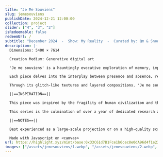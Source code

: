 ```yaml
---
title: "Je Me Souviens"
slug: jemesouviens
publishDate: 2024-12-21 12:00:00
collection: project
slider: ["4", "3", "2"]
isRedeemable: false
redeemUrl: /
subtitle: "December 2024  -  Show: My Reality  -  Curated by: Qm & Snow  -  Hosted by: Cloud Art Museum"
description: |-
  Dimensions: 5400 × 7614

  Creation Medium: Generative digital art

  'Je me souviens' is a hauntingly evocative exploration of memory, impermanence, and the passage of time. Rooted in the spirit of nostalgia and loss, the collection captures the echoes of what once was — decayed cityscapes, fragmented structures, and spectral presences that linger like afterimages in the mind.

  Each piece delves into the interplay between presence and absence, revealing the liminal spaces where history fades and the remnants of the past whisper their stories. The title, drawn from the iconic Québecois motto, transcends its origin to embody a universal reflection on collective and personal memory — what we carry forward, what we leave behind, and what persists despite the erasure of time.

  Through its glitch-like textures and layered compositions, 'Je me souviens' invites viewers to reflect on their own connections to place, memory, and the inevitable transformation of all things.

  ||==INSPIRATION==||

  This piece was inspired by the fragility of human civilization and the fleeting traces we leave behind. Influenced by themes of erosion and memory, it explores how time transforms our biggest achievement into mere echoes, leaving behind empty shells of what once was.

  This series is the culmination of over a year of dedicated research and study into texture creation, utilizing particle systems and Perlin noise as a way to convey the essence of disintegration and loss.

  ||==NOTES==||

  Best experienced as a large-scale projection or on a high-quality screen to emphasize its luminous contrasts and textures (4k). Physical print available on demand

  Made with Javascript on <canvas>
url: https://highlight.xyz/mint/base:0x33C61d7B1Fce1b6cec8e0dA96d4f1e2393A783d4
images: ["/assets/jemesouviens/1.webp", "/assets/jemesouviens/2.webp", "/assets/jemesouviens/3.webp", "/assets/jemesouviens/4.webp", "/assets/jemesouviens/5.webp", "/assets/jemesouviens/6.webp"]
---
```

